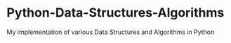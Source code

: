 # Python-Data-Structures-Algorithms
My implementation of various Data Structures and Algorithms in Python
